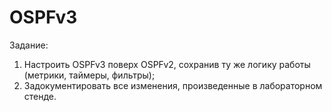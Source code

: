 # OSPFv3

Задание:

1. Настроить OSPFv3 поверх OSPFv2, сохранив ту же логику работы (метрики, таймеры, фильтры);
2. Задокументировать все изменения, произведенные в лабораторном стенде.
